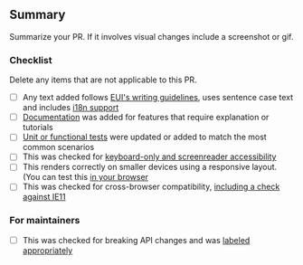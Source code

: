 ## Summary

Summarize your PR. If it involves visual changes include a screenshot or gif.

### Checklist

Delete any items that are not applicable to this PR.

- [ ] Any text added follows [EUI's writing guidelines](https://elastic.github.io/eui/#/guidelines/writing), uses sentence case text and includes [i18n support](https://github.com/elastic/kibana/blob/master/packages/kbn-i18n/README.md)
- [ ] [Documentation](https://github.com/elastic/kibana/blob/master/CONTRIBUTING.md#writing-documentation) was added for features that require explanation or tutorials
- [ ] [Unit or functional tests](https://github.com/elastic/kibana/blob/master/CONTRIBUTING.md#cross-browser-compatibility) were updated or added to match the most common scenarios
- [ ] This was checked for [keyboard-only and screenreader accessibility](https://developer.mozilla.org/en-US/docs/Learn/Tools_and_testing/Cross_browser_testing/Accessibility#Accessibility_testing_checklist)
- [ ] This renders correctly on smaller devices using a responsive layout. (You can test this [in your browser](https://www.browserstack.com/guide/responsive-testing-on-local-server)
- [ ] This was checked for cross-browser compatibility, [including a check against IE11](https://github.com/elastic/kibana/blob/master/CONTRIBUTING.md#cross-browser-compatibility)

### For maintainers

- [ ] This was checked for breaking API changes and was [labeled appropriately](https://github.com/elastic/kibana/blob/master/CONTRIBUTING.md#release-notes-process)

